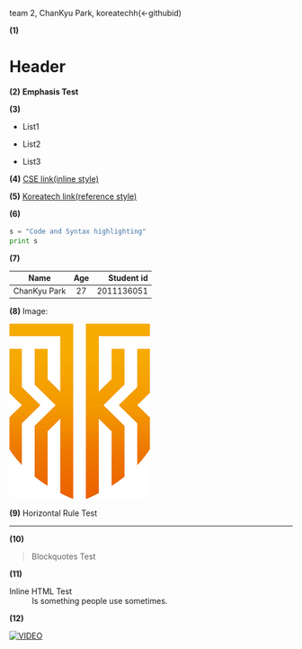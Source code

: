 team 2,  ChanKyu Park,  koreatechh(<-githubid)

**(1)**
# Header

**(2)**
 **Emphasis Test**

**(3)**
* List1
- List2
+ List3

**(4)**
[CSE link(inline style)](https://cse.koreatech.ac.kr)

**(5)**
[Koreatech link(reference style)][A]

[A]: https://www.koreatech.ac.kr

**(6)**
```python
s = "Code and Syntax highlighting"
print s
``` 
**(7)**

| Name | Age | Student id |
|------|:----------:|-------:|
|ChanKyu Park | 27 |2011136051|

**(8)**
Image:

![test](https://github.com/koreatechh/planets/blob/master/koreatech.png)

**(9)**
Horizontal Rule Test
***

**(10)**
> Blockquotes Test

**(11)**
<dl>
  <dt>Inline HTML Test</dt>
  <dd>Is something people use sometimes.</dd>
</dl>

**(12)**

[![VIDEO](http://img.youtube.com/vi/YOUTUBE_VIDEO_ID_HERE/0.jpg)](https://www.youtube.com/watch?v=Y4F2roIiqN4)





